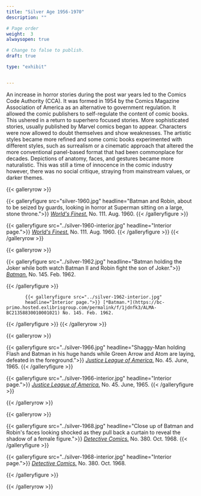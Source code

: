 ```yaml
---
title: "Silver Age 1956-1970"
description: ""

# Page order
weight:  3
alwaysopen: true

# Change to false to publish.
draft: true

type: "exhibit"


---
```


An increase in horror stories during the post war years led to the Comics Code Authority (CCA). It was formed in 1954 by the Comics Magazine Association of America as an alternative to government regulation. It allowed the comic publishers to self-regulate the content of comic books. This ushered in a return to superhero focused stories. More sophisticated stories, usually published by Marvel comics began to appear. Characters were now allowed to doubt themselves and show weaknesses. The artistic styles became more refined and some comic books experimented with different styles, such as surrealism or a cinematic approach that altered the more conventional panel-based format that had been commonplace for decades. Depictions of anatomy, faces, and gestures became more naturalistic. This was still a time of innocence in the comic industry however, there was no social critique, straying from mainstream values, or darker themes.



{{< galleryrow >}}

{{< galleryfigure src="silver-1960.jpg"
           headline="Batman and Robin, about to be seized by guards, looking in horror at Superman sitting on a large, stone throne.">}} [*World's Finest.*](https://bc-primo.hosted.exlibrisgroup.com/permalink/f/1jdnfk3/ALMA-BC21349807970001021) No. 111. Aug. 1960.
{{< /galleryfigure >}}

{{< galleryfigure src="../silver-1960-interior.jpg"
           headline="Interior page.">}} [*World's Finest.*](https://bc-primo.hosted.exlibrisgroup.com/permalink/f/1jdnfk3/ALMA-BC21349807970001021) No. 111. Aug. 1960.
{{< /galleryfigure >}}
{{< /galleryrow >}}

{{< galleryrow >}}

{{< galleryfigure src="../silver-1962.jpg"
           headline="Batman holding the Joker while both watch Batman II and Robin fight the son of Joker.">}} [*Batman.*](https://bc-primo.hosted.exlibrisgroup.com/permalink/f/1jdnfk3/ALMA-BC21358830010001021) No. 145. Feb. 1962.
		   
{{< /galleryfigure >}}
		   
		   {{< galleryfigure src="../silver-1962-interior.jpg"
           headline="Interior page.">}} [*Batman.*](https://bc-primo.hosted.exlibrisgroup.com/permalink/f/1jdnfk3/ALMA-BC21358830010001021) No. 145. Feb. 1962.
{{< /galleryfigure >}}
{{< /galleryrow >}}




{{< galleryrow >}}

{{< galleryfigure src="../silver-1966.jpg"
           headline="Shaggy-Man holding Flash and Batman in his huge hands while Green Arrow and Atom are laying, defeated in the foreground.">}} [*Justice League of America.*](https://bc-primo.hosted.exlibrisgroup.com/permalink/f/1jdnfk3/ALMA-BC21365413440001021) No. 45. June, 1965.
{{< /galleryfigure >}}

{{< galleryfigure src="../silver-1966-interior.jpg"
           headline="Interior page.">}} [*Justice League of America.*](https://bc-primo.hosted.exlibrisgroup.com/permalink/f/1jdnfk3/ALMA-BC21365413440001021) No. 45. June, 1965.
{{< /galleryfigure >}}



{{< /galleryrow >}}


{{< galleryrow >}}



{{< galleryfigure src="../silver-1968.jpg"
           headline="Close up of Batman and Robin's faces looking shocked as they pull back a curtain to reveal the shadow of a female figure.">}} [*Detective Comics.*](https://bc-primo.hosted.exlibrisgroup.com/permalink/f/1jdnfk3/ALMA-BC21372590280001021) No. 380. Oct. 1968.
{{< /galleryfigure >}}	   
		   
{{< galleryfigure src="../silver-1968-interior.jpg"
           headline="Interior page.">}} [*Detective Comics.*](https://bc-primo.hosted.exlibrisgroup.com/permalink/f/1jdnfk3/ALMA-BC21372590280001021) No. 380. Oct. 1968.
		   
{{< /galleryfigure >}}

{{< /galleryrow >}}